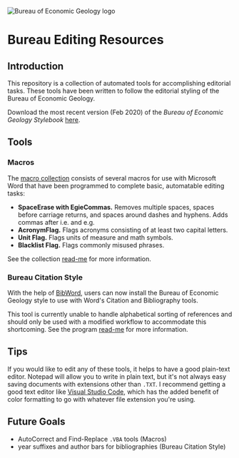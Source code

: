 ![Bureau of Economic Geology logo](https://i.ibb.co/t2RWGkp/Screen-Shot-2016-07-11-at-3-44-03-PM.png)

# Bureau Editing Resources
## Introduction
This repository is a collection of automated tools for accomplishing editorial tasks. These tools have been written to follow the editorial styling of the Bureau of Economic Geology.

Download the most recent version (Feb 2020) of the *Bureau of Economic Geology Stylebook* [here](https://github.com/emnharris/BureauEditing/blob/master/Bureau-style-guide.pdf).

## Tools
### Macros
The [macro collection](https://github.com/emnharris/BureauEditing/tree/master/macros) consists of several macros for use with Microsoft Word that have been programmed to complete basic, automatable editing tasks:
* __SpaceErase with EgieCommas.__ Removes multiple spaces, spaces before carriage returns, and spaces around dashes and hyphens. Adds commas after i.e. and e.g.
* __AcronymFlag.__ Flags acronyms consisting of at least two capital letters.
* __Unit Flag.__ Flags units of measure and math symbols.
* __Blacklist Flag.__ Flags commonly misused phrases.

See the collection [read-me](https://github.com/emnharris/BureauEditing/blob/master/macros/readme.md) for more information.

### Bureau Citation Style
With the help of [BibWord](https://archive.codeplex.com/?p=bibword), users can now install the Bureau of Economic Geology style to use with Word's Citation and Bibliography tools.

This tool is currently unable to handle alphabetical sorting of references and should only be used with a modified workflow to accommodate this shortcoming. See the program [read-me](https://github.com/emnharris/BureauEditing/tree/master/citations) for more information.

## Tips
If you would like to edit any of these tools, it helps to have a good plain-text editor. Notepad will allow you to write in plain text, but it's not always easy saving documents with extensions other than `.TXT`. I recommend getting a good text editor like [Visual Studio Code](https://code.visualstudio.com/), which has the added benefit of color formatting to go with whatever file extension you're using.

## Future Goals
* AutoCorrect and Find-Replace `.VBA` tools (Macros)
* year suffixes and author bars for bibliographies (Bureau Citation Style)
